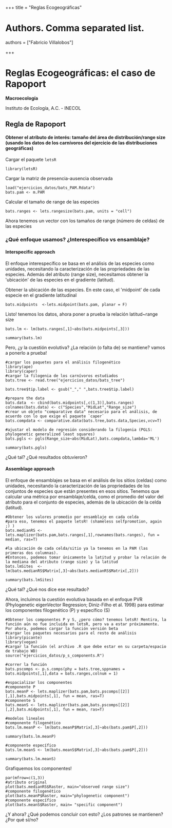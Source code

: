 +++
title = "Reglas Ecogeográficas"

# Authors. Comma separated list.
authors = ["Fabricio Villalobos"]

  
+++

# Reglas Ecogeográficas: el caso de Rapoport

**Macroecología**

Instituto de Ecología, A.C. - INECOL

## Regla de Rapoport

#### Obtener el atributo de interés: tamaño del área de distribución/range size (usando los datos de los carnívoros del ejercicio de las distribuciones geográficas)

Cargar el paquete `letsR`
```{r eval=FALSE}
library(letsR)
```

Cargar la matriz de presencia-ausencia observada
```{r eval=FALSE}
load("ejercicios_datos/bats_PAM.Rdata")
bats.pam <- m.PAM
```

Calcular el tamaño de range de las especies
```{r eval=FALSE}
bats.ranges <- lets.rangesize(bats.pam, units = "cell")
```
Ahora tenemos un vector con los tamaños de range (número de celdas) de las especies

### ¿Qué enfoque usamos? ¿Interespecífico vs ensamblaje?

#### Interspecific approach
El enfoque interespecífico se basa en el análisis de las especies como unidades, necesitando la caracterización de las propriedades de las especies. Además del atributo (range size), necesitamos obtener la 'ubicación' de las especies en el gradiente (latitud).

Obtener la ubicación de las especies. En este caso, el 'midpoint' de cada especie en el gradiente latitudinal
```{r eval=FALSE}
bats.midpoints  <-lets.midpoint(bats.pam, planar = F)
```

Listo! tenemos los datos, ahora poner a prueba la relación latitud~range size
```{r eval=FALSE}
bats.lm <- lm(bats.ranges[,1]~abs(bats.midpoints[,3]))

summary(bats.lm)
```

Pero, ¿y la cuestión evolutiva? ¿La relación (o falta de) se mantiene?
vamos a ponerlo a prueba!
```{r eval=FALSE}
#cargar los paquetes para el análisis filogenético
library(ape)
library(caper)
#cargar la filogenia de los carnívoros estudiados
bats.tree <- read.tree("ejercicios_datos/bats_tree")

bats.tree$tip.label <- gsub("_"," ",bats.tree$tip.label)

#prepare the data
bats.data  <- cbind(bats.midpoints[,c(1,3)],bats.ranges)
colnames(bats.data) <- c("Species","MidLat","Range_size")
#crear un objeto "comparative data" necesario para el análisis, de acuerdo con lo que exige el paquete `caper`
bats.compdata <- comparative.data(bats.tree,bats.data,Species,vcv=T)

#ajustar el modelo de regresión considerando la filogenia (PGLS: phylogenetic generalized least squares)
bats.pgls <- pgls(Range_size~abs(MidLat),bats.compdata,lambda='ML')

summary(bats.pgls)
```
¿Qué tal? ¿Qué resultados obtuvieron?


#### Assemblage approach
El enfoque de ensamblajes se basa en el análisis de los sitios (celdas) como unidades, necesitando la caracterización de las propriedades de los conjuntos de especies que están presentes en esos sitios. Tenemos que calcular una métrica por ensamblaje/celda, como el promedio del valor del atributo para el conjunto de especies, además de la ubicación de la celda (latitud).

```{r eval=FALSE}
#Obtener los valores promedio por ensamblaje en cada celda
#para eso, tenemos el paquete letsR! (shameless selfpromotion, again ;) )
bats.medianRS <- lets.maplizer(bats.pam,bats.ranges[,1],rownames(bats.ranges), fun = median, ras=T)

#la ubicación de cada celda/sitio ya la tenemos en la PAM (las primeras dos columnas).
#Entonces, podemos tomar únicamente la latitud y probar la relación de la mediana del atributo (range size) y la latitud
bats.lmSites  <- lm(bats.medianRS$Matrix[,3]~abs(bats.medianRS$Matrix[,2]))

summary(bats.lmSites)
```
¿Qué tal? ¿Qué nos dice ese resultado?

Ahora, incluimos la cuestión evolutiva basada en el enfoque PVR (Phylogenetic eigenVector Regression; Diniz-Filho et al. 1998) para estimar los componentes filogenético (P) y específico (S)
```{r eval=FALSE}
#Obtener los componentes P y S, ¿pero cómo? tenemos letsR! Mentira, la función aún no fue incluida en letsR, pero va a estar próximamente. Por ahora, podemos cargar la función versión beta
#cargar los paquetes necesarios para el resto de análisis
library(picante)
library(vegan)
#cargar la función (el archivo .R que debe estar en su carpeta/espacio de trabajo WD)
source("ejercicios_datos/p_s_components.R")

#correr la función
bats.pscomps <- p.s.comps(phy = bats.tree,sppnames = bats.midpoints[,1],data = bats.ranges,colnum = 1)

#espacializar los componentes
#componente P
bats.meanP <- lets.maplizer(bats.pam,bats.pscomps[[2]][,1],bats.midpoints[,1], fun = mean, ras=T)
#componente S
bats.meanS <- lets.maplizer(bats.pam,bats.pscomps[[2]][,2],bats.midpoints[,1], fun = mean, ras=T)

#modelos lineales
#componente filogenético
bats.lm.meanP <- lm(bats.meanP$Matrix[,3]~abs(bats.pam$P[,2]))

summary(bats.lm.meanP)

#componente específico
bats.lm.meanS <- lm(bats.meanS$Matrix[,3]~abs(bats.pam$P[,2]))

summary(bats.lm.meanS)
```

Grafiquemos los componentes!
```{r eval=FALSE}
par(mfrow=c(1,3))
#atributo original
plot(bats.medianRS$Raster, main="observed range size")
#componente filogenético
plot(bats.meanP$Raster, main="phylogenetic component")
#componente específico
plot(bats.meanS$Raster, main= "specific component")

```


¿Y ahora? 
¿Qué podemos concluir con esto?
¿Los patrones se mantienen? ¿Por qué sí/no?
